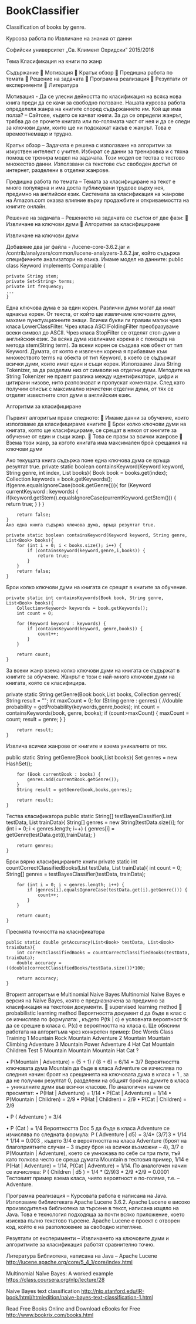 # BookClassifier
Classification of books by genre.

Курсова работа
по
Извличане  на знания от данни


Софийски университет
„Св. Климент Охридски“
2015/2016



 




Тема
Класификация на книги по жанр


Съдържание
	Мотивация
	Кратък обзор
	Предишна работа по темата
	Решение на задачата
	Програмна реализация
	Резултати от експерименти
	Литература

Мотивация - Да се улесни дейността по класификация на всяка нова книга преди да се качи за свободно ползване. Нашата курсова работа определеля жанра на книгите според съдържанието им. 
Кой ще има полза? – Сайтове, където се качват книги. За да се определи жанрът, трябва да се прочете книгата или по-голямата част от нея и да се следи за ключови думи, които ще ни подскажат какъв е жанрът. Това е времеотнемащо и трудно. 

Кратък обзор – Задачата е решена с използване на алгоритми за изкуствен интелект с учител. Избират се данни за тренировка и с тяхна помощ се тренира модел на задачата. Този модел се тества с тестово множество данни. Използвани са текстове със свободен достъп от интернет, разделени в отделни жанрове. 

Предишна работа по темата – Темата за класифициране на текст е много популярна и има доста публикувани трудове върху нея, предимно на английски език. Системата за класификация на жанрове на Amazon.com оказва влияние върху продажбите и откриваемостта на книгите онлайн. 

Решение на задачата – Решението на задачата се състои от две фази: 
	Извличане на ключови думи
	Алгоритми за класифициране 



Извличане на ключови думи

Добавяме два jar файла - /lucene-core-3.6.2.jar и  /contrib/analyzers/common/lucene-analyzers-3.6.2.jar, който съдържа специфичните анализатори на езика. Имаме модел на данните: 
	public class Keyword implements Comparable<Keyword> {

	private String stem;
	private Set<String> terms;
	private int frequency;
	...
	}
Една ключова дума е за един корен. Различни думи могат да имат еднакъв корен. 
От текста, от който ще извличаме ключовите думи, махаме пунктуационните знаци. Всички букви ги правим малки чрез класа LowerClassFilter. Чрез класа ASCIIFoldingFilter преобразуваме всеки символ до ASCII. Чрез класа StopFilter се отделят стоп-думи в английския език. За всяка дума извличаме корена ѝ с помощта на метода stem(String term). За всеки корен се създава нов обект от тип Keyword.  Думата, от която е извлечен корена я прибавяме към множеството terms на обекта от тип Keyword, в което се съдържат всички думи, които имат един и същи корен.
Използваме Java String Tokenizer, за да разделим низ от символи на отделни думи. Методите на String Tokenizer не правят разлика между идентификатори, цифри и цитирани низове, нито разпознават и пропускат коментари. След като получим списък с максимално изчистени отделни думи, от тях се отделят известните стоп думи в английския език. 



Алгоритми за класифициране

Първият алгоритъм прави следното:
	Имаме данни за обучение, които използваме да класифицираме книгите
	Брои колко ключови думи на книгата, която ще класифицираме, се срещат в някоя от книгите за обучение от един и същи жанр.
	Това се прави за всички жанрове
	Взема този жанр, за когото книгата има максимален брой срещания на ключови думи

Ако текущата книга съдържа поне една ключова дума се връща резултат true.
private static boolean containsKeyword(Keyword keyword, String genre, int index, List<Book> books){
	Book book = books.get(index);
	Collection<Keyword> keywords = book.getKeywords();
	if(genre.equalsIgnoreCase(book.getGenre())){
	 for (Keyword currentKeyword : keywords) {
			    if(keyword.getStem().equalsIgnoreCase(currentKeyword.getStem())) {
					return true;
				}
			}
		}
	
		return false;
	}
	Ако една книга съдържа ключова дума, връща резултат true.

	private static boolean containsKeyword(Keyword keyword, String genre, List<Book> books){
		for (int i = 0; i < books.size(); i++) {
			if (containsKeyword(keyword,genre,i,books)) {
				return true;
			}
		}
		return false;
	}
	
Брои колко ключови думи на книгата се срещат в книгите за обучение.


	private static int containsKeywords(Book book, String genre, List<Book> books){
		Collection<Keyword> keywords = book.getKeywords();
		int count = 0;
		
		for (Keyword keyword : keywords) {
			if (containsKeyword(keyword, genre,books)) {
				count++;
			}
		}
		
		return count;
	}

За всеки жанр взема колко ключови думи на книгата се съдържат в книгите за обучение. Жанрът е този с най-много ключови думи на книгата, която се класифицира.



private static String getGenre(Book book,List<Book> books, Collection<String> genres){
		String result = "";
		int maxCount = 0;
		for (String genre : genres) {
			//double probability = getProbability(keywords,genre,books);
			int count = containsKeywords(book, genre, books);
			if (count>maxCount) {
				maxCount = count;
				result = genre;
			}
		}
		
		return result;
	}

Извлича всички жанрове от книгите и взема уникалните от тях.

public static String getGenre(Book book,List<Book> books){
		Set<String> genres = new HashSet<String>();
		
		for (Book currentBook : books) {
			genres.add(currentBook.getGenre());
		}
		String result = getGenre(book,books,genres);
		
		return result;
	}
	

Тества класификатора
	public static String[] testBayesClassifier(List<Book> testData, List<Book> trainData){
		String[] genres = new String[testData.size()];
		for (int i = 0; i < genres.length; i++) {
			genres[i] = getGenre(testData.get(i),trainData);
		}
		
		return genres;
	}

Брои вярно класифицираните книги
private static int countCorrectClassifiedBooks(List<Book> testData, List<Book> trainData){
		int count = 0;
		String[] genres = testBayesClassifier(testData, trainData);
		
		for (int i = 0; i < genres.length; i++) {
			if (genres[i].equalsIgnoreCase(testData.get(i).getGenre())) {
				count++;
			}
		}
		
		return count;
	}

Пресмята точността на класификатора
	
	public static double getAccuracy(List<Book> testData, List<Book> trainData){
		int correctClassifiedBooks = countCorrectClassifiedBooks(testData, trainData);
		double accuracy = ((double)correctClassifiedBooks/testData.size())*100;
		
		return accuracy;
	}


Вторият алгоритъм е Multinomial Naive Bayes 
Multinomial Naive Bayes е версия на Naive Bayes, която е предназначена за предимно за класификация на текстови документи. 
	supervised learning method
	probabilistic learning method
Вероятността документ d да бъде в клас c се изчислява по формулата:  , 
където P(tk | c) е условната вероятност tk да се срещне в класа c. P(c) е вероятността на класа c. Ще обясним работата на алгоритъма чрез конкретен пример:
				Doc			Words			Class
Training	1	Mountain Rock Mountain	Adventure
	2	Mountain Mountain Climbing	Adventure
	3	Mountain Power	Adventure
	4	Hat Cat Mountain	Children
Test	5	Mountain Mountain Mountain Hat Cat	?

•	P(Mountain | Adventure) = (5 + 1) / (8 + 6) = 6/14 = 3/7
Вероятността ключовата дума Mountain да бъде в класа Adventure се изчислява по следния начин: 
броят на срещанията на ключовата дума в класа + 1 , за да не получим резултат 0, разделени на общият брой на думите в класа + уникалните думи във всички класове. 
По аналогичен начин се пресмятат: 
•	P(Hat | Adventure) = 1/14
•	P(Cat | Adventure) = 1/14
•	P(Mountain | Children) = 2/9
•	P(Hat | Children) = 2/9
•	P(Cat | Children) = 2/9

•	P ( Adventure ) = 3/4

•	P (Cat ) = 1/4
Вероятността Doc 5 да бъде в класа Adventure се изчислява по следната формула: 
	P ( Adventure | d5) = 3/4* (3/7)3 * 1/14 * 1/14 ≈ 0.003 , където 
3/4 е вероятността на класа Adventure (броят на благоприятните случаи – 3 върху броя на всички възможни – 4),
 3/7 е P(Mountain | Adventure), което се умножава по себе си три пъти, тъй като толкова често се среща думата Mountain в тестовия пример, 
1/14 е P(Hat | Adventure) = 1/14,
P(Cat | Adventure) = 1/14. 
По аналогочен начин се изчислява: 
	P ( Children | d5 ) = 1/4 * (2/9)3 * 2/9 *2/9 ≈ 0.0001
Тестовият пример взема класа, чиято вероятност е по-голяма, т.е. – Adventure.
	
Програмна реализация – Курсовата работа е написана на Java. 
Използваме библиотеката Apache Lucene 3.6.2.
Apache Lucene е високо производителна библиотека за търсене в текст, написана изцяло на Java. Това е технология подходяща за почти всяко приложение, което изисква пълно текстово търсене. Apache Lucene  е проект с отворен код, който е на разположение за свободно изтегляне. 

Резултати от експерименти – Извличането на ключовите думи и алгоритмите за класификация работят сравнително точно. 

Литература 
	Библиотека, написана на Java – Apache Lucene
http://lucene.apache.org/core/5_4_1/core/index.html

Multinomial Naïve Bayes: A worked example
https://class.coursera.org/nlp/lecture/28


Naive Bayes text classification
http://nlp.stanford.edu/IR-book/html/htmledition/naive-bayes-text-classification-1.html


Read Free Books Online and Download eBooks for Free
http://www.bookrix.com/books.html




